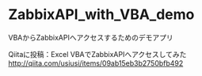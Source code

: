 ZabbixAPI_with_VBA_demo
=======================

VBAからZabbixAPIへアクセスするためのデモアプリ

Qiitaに投稿：Excel VBAでZabbixAPIへアクセスしてみた
http://qiita.com/usiusi/items/09ab15eb3b2750bfb492
